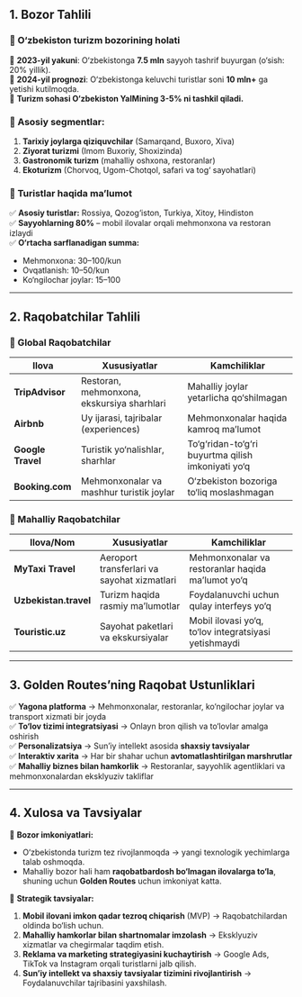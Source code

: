 ## **1\. Bozor Tahlili**

### **📌 O‘zbekiston turizm bozorining holati**

🔹 **2023-yil yakuni**: O‘zbekistonga **7.5 mln** sayyoh tashrif buyurgan (o‘sish: 20% yillik).  
🔹 **2024-yil prognozi**: O‘zbekistonga keluvchi turistlar soni **10 mln+** ga yetishi kutilmoqda.  
🔹 **Turizm sohasi O‘zbekiston YaIMining 3-5% ni tashkil qiladi.**

### **📌 Asosiy segmentlar:**

1. **Tarixiy joylarga qiziquvchilar** (Samarqand, Buxoro, Xiva)  
2. **Ziyorat turizmi** (Imom Buxoriy, Shoxizinda)  
3. **Gastronomik turizm** (mahalliy oshxona, restoranlar)  
4. **Ekoturizm** (Chorvoq, Ugom-Chotqol, safari va tog‘ sayohatlari)

### **📌 Turistlar haqida ma’lumot**

✅ **Asosiy turistlar:** Rossiya, Qozog‘iston, Turkiya, Xitoy, Hindiston  
✅ **Sayyohlarning 80%** – mobil ilovalar orqali mehmonxona va restoran izlaydi  
✅ **O‘rtacha sarflanadigan summa:**

* Mehmonxona: $30–$100/kun  
* Ovqatlanish: $10–$50/kun  
* Ko‘ngilochar joylar: $15–$100

---

## **2\. Raqobatchilar Tahlili**

### **📌 Global Raqobatchilar**

| Ilova | Xususiyatlar | Kamchiliklar |
| ----- | ----- | ----- |
| **TripAdvisor** | Restoran, mehmonxona, ekskursiya sharhlari | Mahalliy joylar yetarlicha qo‘shilmagan |
| **Airbnb** | Uy ijarasi, tajribalar (experiences) | Mehmonxonalar haqida kamroq ma’lumot |
| **Google Travel** | Turistik yo‘nalishlar, sharhlar | To‘g‘ridan-to‘g‘ri buyurtma qilish imkoniyati yo‘q |
| **Booking.com** | Mehmonxonalar va mashhur turistik joylar | O‘zbekiston bozoriga to‘liq moslashmagan |

### **📌 Mahalliy Raqobatchilar**

| Ilova/Nom | Xususiyatlar | Kamchiliklar |
| ----- | ----- | ----- |
| **MyTaxi Travel** | Aeroport transferlari va sayohat xizmatlari | Mehmonxonalar va restoranlar haqida ma’lumot yo‘q |
| **Uzbekistan.travel** | Turizm haqida rasmiy ma’lumotlar | Foydalanuvchi uchun qulay interfeys yo‘q |
| **Touristic.uz** | Sayohat paketlari va ekskursiyalar | Mobil ilovasi yo‘q, to‘lov integratsiyasi yetishmaydi |

---

## **3\. Golden Routes’ning Raqobat Ustunliklari**

✅ **Yagona platforma** → Mehmonxonalar, restoranlar, ko‘ngilochar joylar va transport xizmati bir joyda  
✅ **To‘lov tizimi integratsiyasi** → Onlayn bron qilish va to‘lovlar amalga oshirish  
✅ **Personalizatsiya** → Sun’iy intellekt asosida **shaxsiy tavsiyalar**  
✅ **Interaktiv xarita** → Har bir shahar uchun **avtomatlashtirilgan marshrutlar**  
✅ **Mahalliy biznes bilan hamkorlik** → Restoranlar, sayyohlik agentliklari va mehmonxonalardan eksklyuziv takliflar

---

## **4\. Xulosa va Tavsiyalar**

📍 **Bozor imkoniyatlari:**

* O‘zbekistonda turizm tez rivojlanmoqda → yangi texnologik yechimlarga talab oshmoqda.  
* Mahalliy bozor hali ham **raqobatbardosh bo‘lmagan ilovalarga to‘la**, shuning uchun **Golden Routes** uchun imkoniyat katta.

📍 **Strategik tavsiyalar:**

1. **Mobil ilovani imkon qadar tezroq chiqarish** (MVP) → Raqobatchilardan oldinda bo‘lish uchun.  
2. **Mahalliy hamkorlar bilan shartnomalar imzolash** → Eksklyuziv xizmatlar va chegirmalar taqdim etish.  
3. **Reklama va marketing strategiyasini kuchaytirish** → Google Ads, TikTok va Instagram orqali turistlarni jalb qilish.  
4. **Sun’iy intellekt va shaxsiy tavsiyalar tizimini rivojlantirish** → Foydalanuvchilar tajribasini yaxshilash.

